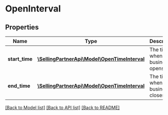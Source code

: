 # OpenInterval

## Properties
Name | Type | Description | Notes
------------ | ------------- | ------------- | -------------
**start_time** | [**\SellingPartnerApi\Model\OpenTimeInterval**](OpenTimeInterval.md) | The time when the business opens. | [optional] 
**end_time** | [**\SellingPartnerApi\Model\OpenTimeInterval**](OpenTimeInterval.md) | The time when the business closes. | [optional] 

[[Back to Model list]](../README.md#documentation-for-models) [[Back to API list]](../README.md#documentation-for-api-endpoints) [[Back to README]](../README.md)


